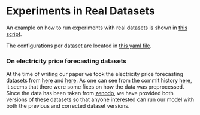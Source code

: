# Experiments in Real Datasets

An example on how to run experiments with real datasets is shown in [this script](./experiment_with_real_datasets.py).

The configurations per dataset are located in [this yaml file](./configs/datasets.yaml).

### On electricity price forecasting datasets
At the time of writing our paper we took the electricity price forecasting datasets from [here](https://github.com/Nixtla/transfer-learning-time-series/blob/main/datasets/exogenous-vars-electricity.csv) and [here](https://github.com/Nixtla/transfer-learning-time-series/blob/main/datasets/electricity.csv). As one can see from the commit history [here](https://github.com/Nixtla/transfer-learning-time-series/pull/17), it seems that there were some fixes on how the data was preprocessed. Since the data has been taken from [zenodo](https://zenodo.org/records/4624805), we have provided both versions of these datasets so that anyone interested can run our model with both the previous and corrected dataset versions.